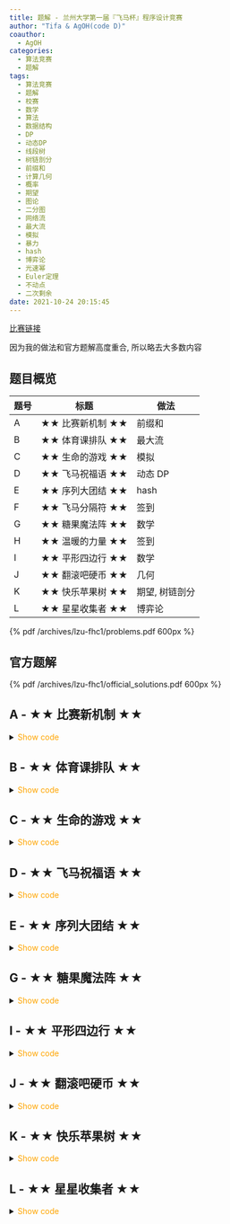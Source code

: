 ```yaml
---
title: 题解 - 兰州大学第一届『飞马杯』程序设计竞赛
author: "Tifa & AgOH(code D)"
coauthor:
  - AgOH
categories:
  - 算法竞赛
  - 题解
tags:
  - 算法竞赛
  - 题解
  - 校赛
  - 数学
  - 算法
  - 数据结构
  - DP
  - 动态DP
  - 线段树
  - 树链剖分
  - 前缀和
  - 计算几何
  - 概率
  - 期望
  - 图论
  - 二分图
  - 网络流
  - 最大流
  - 模拟
  - 暴力
  - hash
  - 博弈论
  - 光速幂
  - Euler定理
  - 不动点
  - 二次剩余
date: 2021-10-24 20:15:45
---
```


[比赛链接](https://ac.nowcoder.com/acm/contest/16520)

因为我的做法和官方题解高度重合, 所以略去大多数内容

<!-- more -->

## 题目概览

| 题号 | 标题             | 做法           |
| ---- | ---------------- | -------------- |
| A    | ★★ 比赛新机制 ★★ | 前缀和         |
| B    | ★★ 体育课排队 ★★ | 最大流         |
| C    | ★★ 生命的游戏 ★★ | 模拟           |
| D    | ★★ 飞马祝福语 ★★ | 动态 DP        |
| E    | ★★ 序列大团结 ★★ | hash           |
| F    | ★★ 飞马分隔符 ★★ | 签到           |
| G    | ★★ 糖果魔法阵 ★★ | 数学           |
| H    | ★★ 温暖的力量 ★★ | 签到           |
| I    | ★★ 平形四边行 ★★ | 数学           |
| J    | ★★ 翻滚吧硬币 ★★ | 几何           |
| K    | ★★ 快乐苹果树 ★★ | 期望, 树链剖分 |
| L    | ★★ 星星收集者 ★★ | 博弈论         |

{% pdf /archives/lzu-fhc1/problems.pdf 600px %}

## 官方题解

{% pdf /archives/lzu-fhc1/official_solutions.pdf 600px %}

## A - ★★ 比赛新机制 ★★

<details>
<summary><font color='orange'>Show code</font></summary>

{% icodeweb cpa_cpp title:A misc/lzu-fhc1/A/0.cpp %}

</details>

## B - ★★ 体育课排队 ★★

<details>
<summary><font color='orange'>Show code</font></summary>

</details>

## C - ★★ 生命的游戏 ★★

<details>
<summary><font color='orange'>Show code</font></summary>

{% icodeweb cpa_cpp title:C misc/lzu-fhc1/C/0.cpp %}

</details>

## D - ★★ 飞马祝福语 ★★

<details>
<summary><font color='orange'>Show code</font></summary>

{% include_code lang:cpp lzu-fhc1/D.cpp %}

</details>

## E - ★★ 序列大团结 ★★

<details>
<summary><font color='orange'>Show code</font></summary>

{% icodeweb cpa_cpp title:E misc/lzu-fhc1/E/0.cpp %}

</details>

## G - ★★ 糖果魔法阵 ★★

<details>
<summary><font color='orange'>Show code</font></summary>

{% icodeweb cpa_cpp title:G misc/lzu-fhc1/G/0.cpp %}

</details>

## I - ★★ 平形四边行 ★★

<details>
<summary><font color='orange'>Show code</font></summary>

{% icodeweb cpa_cpp title:I misc/lzu-fhc1/I/0.cpp %}

</details>

## J - ★★ 翻滚吧硬币 ★★

<details>
<summary><font color='orange'>Show code</font></summary>

{% icodeweb cpa_cpp title:J misc/lzu-fhc1/J/0.cpp %}

</details>

## K - ★★ 快乐苹果树 ★★

<details>
<summary><font color='orange'>Show code</font></summary>

</details>

## L - ★★ 星星收集者 ★★

<details>
<summary><font color='orange'>Show code</font></summary>

</details>
